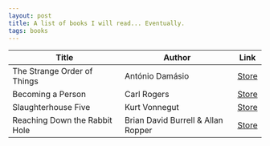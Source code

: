 ```yaml
---
layout: post
title: A list of books I will read... Eventually.
tags: books
---
```


| Title | Author | Link |
| --------- | ----------------- | --------------- |
| The Strange Order of Things | António Damásio | [Store](https://www.bertrand.pt/livro/a-estranha-ordem-das-coisas-antonio-damasio/19355277) |
| Becoming a Person | Carl Rogers | [Store](https://www.bertrand.pt/livro/tornar-se-pessoa-carl-rogers/1854073) |
| Slaughterhouse Five | Kurt Vonnegut  | [Store](https://www.bertrand.pt/livro/matadouro-cinco-kurt-vonnegut/27924844) |
| Reaching Down the Rabbit Hole | Brian David Burrell & Allan Ropper | [Store](https://www.bertrand.pt/livro/reaching-down-the-rabbit-hole-brian-david-burrell/16893784) |